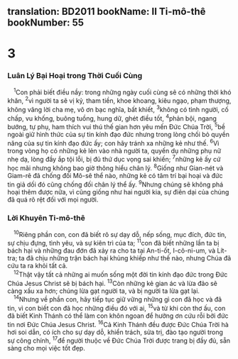 translation: BD2011
bookName: II Ti-mô-thê 
bookNumber: 55
-------

<div class="title"><h1>3</h1><h3>Luân Lý Bại Hoại trong Thời Cuối Cùng</h3></div>
<span class="verse 2ti_3_1"> <sup>1</sup>Con phải biết điều nầy: trong những ngày cuối cùng sẽ có những thời khó khăn, </span>
<span class="verse 2ti_3_2"><sup>2</sup>vì người ta sẽ vị kỷ, tham tiền, khoe khoang, kiêu ngạo, phạm thượng, không vâng lời cha mẹ, vô ơn bạc nghĩa, bất khiết, </span>
<span class="verse 2ti_3_3"><sup>3</sup>không có tình người, cố chấp, vu khống, buông tuồng, hung dữ, ghét điều tốt, </span>
<span class="verse 2ti_3_4"><sup>4</sup>phản bội, ngang bướng, tự phụ, ham thích vui thú thế gian hơn yêu mến Ðức Chúa Trời, </span>
<span class="verse 2ti_3_5"><sup>5</sup>bề ngoài giữ hình thức của sự tin kính đạo đức nhưng trong lòng chối bỏ quyền năng của sự tin kính đạo đức ấy; con hãy tránh xa những kẻ như thế. </span>
<span class="verse 2ti_3_6"><sup>6</sup>Vì trong vòng họ có những kẻ lẻn vào nhà người ta, quyến dụ những phụ nữ nhẹ dạ, lòng đầy ắp tội lỗi, bị đủ thứ dục vọng sai khiến; </span>
<span class="verse 2ti_3_7"><sup>7</sup>những kẻ ấy cứ học mãi nhưng không bao giờ thông hiểu chân lý. </span>
<span class="verse 2ti_3_8"><sup>8</sup>Giống như Gian-nét và Giam-rê đã chống đối Mô-sê thể nào, những kẻ có tâm trí bại hoại và đức tin giả dối đó cũng chống đối chân lý thể ấy. </span>
<span class="verse 2ti_3_9"><sup>9</sup>Nhưng chúng sẽ không phá hoại thêm được nữa, vì cũng giống như hai người kia, sự điên dại của chúng đã quá rõ rệt đối với mọi người.<br/></span>
<div class="title"><h3>Lời Khuyên Ti-mô-thê</h3></div>
<span class="verse 2ti_3_10"> <sup>10</sup>Riêng phần con, con đã biết rõ sự dạy dỗ, nếp sống, mục đích, đức tin, sự chịu đựng, tình yêu, và sự kiên trì của ta; </span>
<span class="verse 2ti_3_11"><sup>11</sup>con đã biết những lần ta bị bách hại và những đau đớn đã xảy ra cho ta tại An-ti-ốt, I-cô-ni-um, và Lít-tra; ta đã chịu những trận bách hại khủng khiếp như thế nào, nhưng Chúa đã cứu ta ra khỏi tất cả.<br/></span>
<span class="verse 2ti_3_12"> <sup>12</sup>Thật vậy tất cả những ai muốn sống một đời tin kính đạo đức trong Ðức Chúa Jesus Christ sẽ bị bách hại. </span>
<span class="verse 2ti_3_13"><sup>13</sup>Còn những kẻ gian ác và lừa đảo sẽ càng xấu xa hơn; chúng lừa gạt người ta, và bị người ta lừa gạt lại.<br/></span>
<span class="verse 2ti_3_14"> <sup>14</sup>Nhưng về phần con, hãy tiếp tục giữ vững những gì con đã học và đã tin, vì con biết con đã học những điều đó với ai, </span>
<span class="verse 2ti_3_15"><sup>15</sup>và từ khi còn thơ ấu, con đã biết Kinh Thánh có thể làm con khôn ngoan để hưởng ơn cứu rỗi bởi đức tin nơi Ðức Chúa Jesus Christ. </span>
<span class="verse 2ti_3_16"><sup>16</sup>Cả Kinh Thánh đều được Ðức Chúa Trời hà hơi soi dẫn, có ích cho sự dạy dỗ, khiển trách, sửa trị, đào tạo người trong sự công chính, </span>
<span class="verse 2ti_3_17"><sup>17</sup>để người thuộc về Ðức Chúa Trời được trang bị đầy đủ, sẵn sàng cho mọi việc tốt đẹp.<br/></span>
